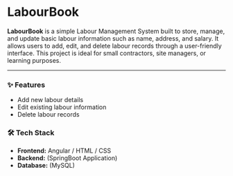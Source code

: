 # LabourBook
**LabourBook** is a simple Labour Management System built to store, manage, and update basic labour information such as name, address, and salary. It allows users to add, edit, and delete labour records through a user-friendly interface. This project is ideal for small contractors, site managers, or learning purposes.

---

### ✨ Features

* Add new labour details
* Edit existing labour information
* Delete labour records

### 🛠️ Tech Stack

* **Frontend:** Angular / HTML / CSS
* **Backend:** (SpringBoot Application)
* **Database:** (MySQL)
